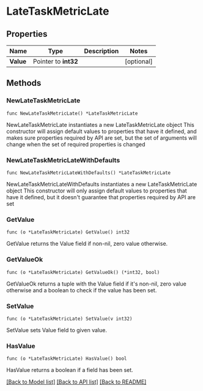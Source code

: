 # LateTaskMetricLate

## Properties

Name | Type | Description | Notes
------------ | ------------- | ------------- | -------------
**Value** | Pointer to **int32** |  | [optional] 

## Methods

### NewLateTaskMetricLate

`func NewLateTaskMetricLate() *LateTaskMetricLate`

NewLateTaskMetricLate instantiates a new LateTaskMetricLate object
This constructor will assign default values to properties that have it defined,
and makes sure properties required by API are set, but the set of arguments
will change when the set of required properties is changed

### NewLateTaskMetricLateWithDefaults

`func NewLateTaskMetricLateWithDefaults() *LateTaskMetricLate`

NewLateTaskMetricLateWithDefaults instantiates a new LateTaskMetricLate object
This constructor will only assign default values to properties that have it defined,
but it doesn't guarantee that properties required by API are set

### GetValue

`func (o *LateTaskMetricLate) GetValue() int32`

GetValue returns the Value field if non-nil, zero value otherwise.

### GetValueOk

`func (o *LateTaskMetricLate) GetValueOk() (*int32, bool)`

GetValueOk returns a tuple with the Value field if it's non-nil, zero value otherwise
and a boolean to check if the value has been set.

### SetValue

`func (o *LateTaskMetricLate) SetValue(v int32)`

SetValue sets Value field to given value.

### HasValue

`func (o *LateTaskMetricLate) HasValue() bool`

HasValue returns a boolean if a field has been set.


[[Back to Model list]](../README.md#documentation-for-models) [[Back to API list]](../README.md#documentation-for-api-endpoints) [[Back to README]](../README.md)


